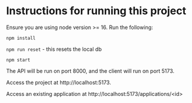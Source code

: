 # Instructions for running this project

Ensure you are using node version >= 16. Run the following:

`npm install`

`npm run reset` - this resets the local db

`npm start`

The API will be run on port 8000, and the client will run on port 5173.

Access the project at http://localhost:5173.

Access an existing application at http://localhost:5173/applications/&lt;id&gt;

